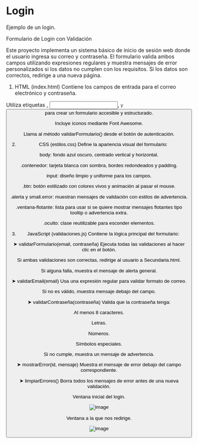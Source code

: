 # Login
Ejemplo de un login.

Formulario de Login con Validación


Este proyecto implementa un sistema básico de inicio de sesión web donde el usuario ingresa su correo y contraseña. El formulario valida ambos campos utilizando expresiones regulares y muestra mensajes de error personalizados si los datos no cumplen con los requisitos. Si los datos son correctos, redirige a una nueva página.


1. HTML (index.html)
Contiene los campos de entrada para el correo electrónico y contraseña.

Utiliza etiquetas <label>, <input>, <small> y <button> para crear un formulario accesible y estructurado.

Incluye íconos mediante Font Awesome.

Llama al método validarFormulario() desde el botón de autenticación.

2. CSS (estilos.css)
Define la apariencia visual del formulario:

body: fondo azul oscuro, centrado vertical y horizontal.

.contenedor: tarjeta blanca con sombra, bordes redondeados y padding.

input: diseño limpio y uniforme para los campos.

.btn: botón estilizado con colores vivos y animación al pasar el mouse.

.alerta y small.error: muestran mensajes de validación con estilos de advertencia.

.ventana-flotante: lista para usar si se quiere mostrar mensajes flotantes tipo tooltip o advertencia extra.

.oculto: clase reutilizable para esconder elementos.

3. JavaScript (validaciones.js)
Contiene la lógica principal del formulario:

➤ validarFormulario(email, contraseña)
Ejecuta todas las validaciones al hacer clic en el botón.

Si ambas validaciones son correctas, redirige al usuario a Secundaria.html.

Si alguna falla, muestra el mensaje de alerta general.

➤ validarEmail(email)
Usa una expresión regular para validar formato de correo.

Si no es válido, muestra mensaje debajo del campo.

➤ validarContraseña(contraseña)
Valida que la contraseña tenga:

Al menos 8 caracteres.

Letras.

Números.

Símbolos especiales.

Si no cumple, muestra un mensaje de advertencia.

➤ mostrarError(id, mensaje)
Muestra el mensaje de error debajo del campo correspondiente.

➤ limpiarErrores()
Borra todos los mensajes de error antes de una nueva validación.



Ventana inicial del login.

![image](https://github.com/user-attachments/assets/53ad8ad4-74f0-4fa0-9fdc-a6e41b86b3be)


Ventana a la que nos redirige.

![image](https://github.com/user-attachments/assets/5895664b-c059-44d2-8cfa-19ec5e456bf5)
